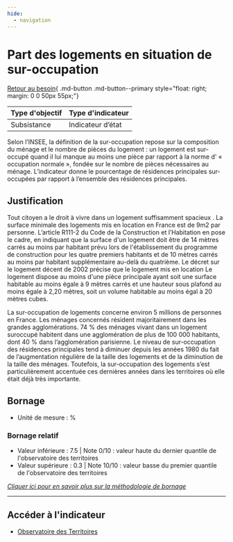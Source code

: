 ```yaml
---
hide:
  - navigation
---
```


#  Part des logements en situation de sur-occupation 

[Retour au besoin](https://konsilion.github.io/diag360/pages/besoins/bv3){ .md-button .md-button--primary style="float: right; margin: 0 0 50px 55px;"}

|Type d'objectif|Type d'indicateur|
|--|--|
|Subsistance|Indicateur d’état|

Selon l’INSEE, la définition de la sur-occupation repose sur la composition du ménage et le nombre de pièces du logement : un logement est sur-occupé quand il lui manque au  moins  une pièce par rapport à la norme d' « occupation normale », fondée sur le nombre de pièces nécessaires au ménage. 
L’indicateur donne le pourcentage de résidences principales sur-occupées par rapport à l’ensemble des résidences principales. 

## Justification

Tout  citoyen  a  le  droit  à  vivre  dans  un  logement  suffisamment  spacieux . La surface minimale des logements mis en location en France est de 9m2 par personne. L’article R111-2 du Code de la Construction et l’Habitation en pose le cadre, en indiquant que la  surface  d'un  logement  doit  être  de  14  mètres carrés au moins par habitant prévu lors  de  l'établissement  du  programme  de  construction  pour  les  quatre  premiers habitants  et  de  10  mètres  carrés  au  moins  par  habitant  supplémentaire  au-delà  du quatrième. Le décret sur le logement décent de 2002 précise que le logement mis en location  Le  logement  dispose  au moins d'une pièce principale ayant soit une surface habitable  au  moins  égale  à  9  mètres  carrés  et  une  hauteur  sous  plafond  au  moins égale à 2,20 mètres, soit un volume habitable au moins égal à 20 mètres cubes.

La sur-occupation de logements concerne environ 5 millions de personnes en France. Les ménages concernés résident majoritairement dans les grandes agglomérations. 74 % des ménages vivant dans un logement suroccupé habitent dans une agglomération de plus de 100 000 habitants, dont 40 % dans l’agglomération parisienne. Le niveau de sur-occupation des résidences principales tend à diminuer depuis les années 1980 du fait  de  l’augmentation  régulière  de  la  taille  des  logements  et  de  la  diminution  de la taille  des  ménages.  Toutefois, la sur-occupation des logements s’est particulièrement accentuée ces dernières années dans les territoires où elle était déjà très importante.

## Bornage

* Unité de mesure : %

### Bornage relatif

* Valeur inférieure : 7.5 | Note 0/10 : valeur haute du dernier quantile de l'observatoire des territoires
* Valeur supérieure : 0.3 | Note 10/10 : valeur basse du premier quantile de l'observatoire des territoires
  
*[Cliquer ici pour en savoir plus sur la méthodologie de bornage](https://konsilion.github.io/diag360/pages/indicateurs/methode_bornage)*

---

## Accéder à l'indicateur

- [Observatoire des Territoires](https://www.observatoire-des-territoires.gouv.fr/sur-occupation-des-residences-principales)
